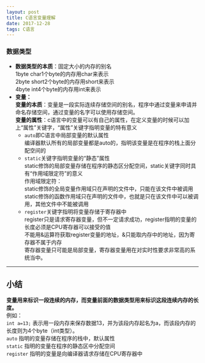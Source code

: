 ```yaml
---
layout: post
title: C语言变量理解
date: 2017-12-28
tags: C语言
---
```


### 数据类型   
* **数据类型的本质**：固定大小的内存的别名     
1byte char1个byte的内存用char来表示   
2byte short2个byte的内存用short来表示   
4byte int4个byte的内存用int来表示   
* **变量：**   
**变量的本质**：变量是一段实际连续存储空间的别名，程序中通过变量来申请并命名存储空间，通过变量的名字可以使用存储空间。   
**变量的属性**：c语言中的变量可以有自己的属性，在定义变量的时候可以加上“属性”关键字，“属性”关键字指明变量的特有意义   
    * `auto`即C语言中局部变量的默认属性   
        编译器默认所有的局部变量都是auto的，指明该变量是在程序的栈上面分配空间的    
    * `static`关键字指明变量的“静态”属性   
        static修饰的局部变量存储在程序的静态区分配空间，static关键字同时具有“作用域限定符”的意义   
            作用域限定符：   
        static修饰的全局变量作用域只在声明的文件中，只能在该文件中被调用   
        static修饰的函数作用域只在声明的文件中，也就是只在该文件中可以被调用，其他文件中不能被调用   
    * `register`关键字指明将变量存储于寄存器中   
        register只是请求寄存器变量，但不一定请求成功，register指明的变量的长度必须是CPU寄存器可以接受的值   
        不能用&运算符获取register变量的地址，&只能取内存中的地址，因为寄存器不属于内存   
        寄存器变量只可能是局部变量，寄存器变量用在对实时性要求非常高的系统当中。   
**************************
## 小结   
**变量用来标识一段连续的内存，而变量前面的数据类型用来标识这段连续内存的长度。**   
例如：   
    `int a=13;`   表示用一段内存来保存数据13，并为该段内存起名为a，而该段内存的长度则为4个byte（int类型）。   
    `auto` 指明的变量存储在程序的栈中，默认属性   
    `static` 指明的变量在程序的静态区中分配空间   
    `register` 指明的变量是向编译器请求存储在CPU寄存器中   

